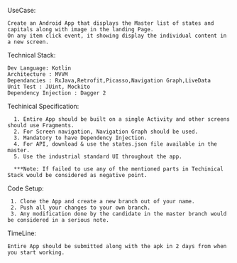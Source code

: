 UseCase:

    Create an Android App that displays the Master list of states and capitals along with image in the landing Page.
    On any item click event, it showing display the individual content in a new screen.
  
 Technical Stack:
 
    Dev Language: Kotlin
    Architecture : MVVM
    Dependancies : RxJava,Retrofit,Picasso,Navigation Graph,LiveData
    Unit Test : JUint, Mockito
    Dependency Injection : Dagger 2
  
  Techinical Specification:
  
      1. Entire App should be built on a single Activity and other screens should use Fragments.
      2. For Screen navigation, Navigation Graph should be used.
      3. Mandatory to have Dependency Injection.
      4. For API, download & use the states.json file available in the master.
      5. Use the industrial standard UI throughout the app.
      
      ***Note: If failed to use any of the mentioned parts in Techinical Stack would be considered as negative point.
      
 Code Setup:
 
     1. Clone the App and create a new branch out of your name.
     2. Push all your changes to your own branch.
     3. Any modification done by the candidate in the master branch would be considered in a serious note.

TimeLine:

    Entire App should be submitted along with the apk in 2 days from when you start working.
